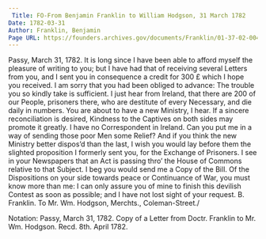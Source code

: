```yaml
---
 Title: FO-From Benjamin Franklin to William Hodgson, 31 March 1782
Date: 1782-03-31
Author: Franklin, Benjamin
Page URL: https://founders.archives.gov/documents/Franklin/01-37-02-0049
---
```


Passy, March 31, 1782.
It is long since I have been able to afford myself the pleasure of writing to you; but I have had that of receiving several Letters from you, and I sent you in consequence a credit for 300 £ which I hope you received. I am sorry that you had been obliged to advance: The trouble you so kindly take is sufficient. I just hear from Ireland, that there are 200 of our People, prisoners there, who are destitute of every Necessary, and die daily in numbers. You are about to have a new Ministry, I hear. If a sincere reconciliation is desired, Kindness to the Captives on both sides may promote it greatly. I have no Correspondent in Ireland. Can you put me in a way of sending those poor Men some Relief? And if you think the new Ministry better dispos’d than the last, I wish you would lay before them the slighted proposition I formerly sent you, for the Exchange of Prisoners. I see in your Newspapers that an Act is passing thro’ the House of Commons relative to that Subject. I beg you would send me a Copy of the Bill. Of the Dispositions on your side towards peace or Continuance of War, you must know more than me: I can only assure you of mine to finish this devilish Contest as soon as possible; and I have not lost sight of your request.
B. Franklin.
To Mr. Wm. Hodgson, Merchts., Coleman-Street./
 
Notation: Passy, March 31, 1782. Copy of a Letter from Doctr. Franklin to Mr. Wm. Hodgson. Recd. 8th. April 1782.

